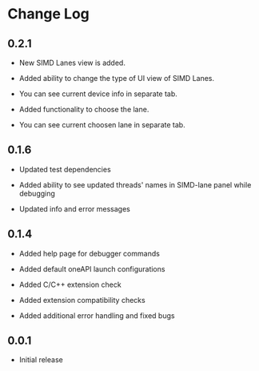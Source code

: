 # Change Log
##  0.2.1

- New SIMD Lanes view is added. 

- Added ability to change the type of UI view of SIMD Lanes.

- You can see current device info in separate tab.

- Added functionality to choose the lane.

- You can see current choosen lane in separate tab.

##  0.1.6

- Updated test dependencies

- Added ability to see updated threads' names in SIMD-lane panel while debugging

- Updated info and error messages

##  0.1.4

- Added help page for debugger commands

- Added default oneAPI launch configurations

- Added C/C++ extension check

- Added extension compatibility checks

- Added additional error handling and fixed bugs

##  0.0.1

- Initial release
